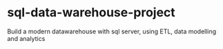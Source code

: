 # sql-data-warehouse-project
Build a modern datawarehouse with sql server, using ETL, data modelling and analytics
